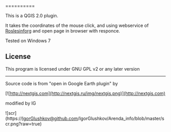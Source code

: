 ==========

This is a QGIS 2.0 plugin.

It takes the coordinates of the mouse click, and using webservice of [Roslesinforg](http://geoportal.roslesinforg.ru:8080) and open page in browser with responce.

Tested on Windows 7

License
-------------
This program is licensed under GNU GPL v2 or any later version


----------
Source code is from "open in Google Earth plugin" by 

[![http://nextgis.com](http://nextgis.ru/img/nextgis.png)](http://nextgis.com)

modified by IG

![scr] (https://IgorGlushkov@github.com/IgorGlushkov/Arenda_info/blob/master/scr.png?raw=true)